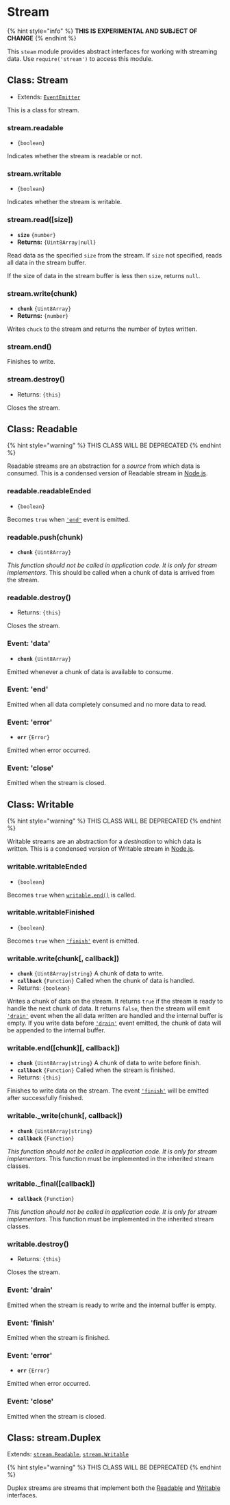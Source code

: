 # Stream

{% hint style="info" %}
**THIS IS EXPERIMENTAL AND SUBJECT OF CHANGE**
{% endhint %}

This `steam` module provides abstract interfaces for working with streaming data. Use `require('stream')` to access this module.

## Class: Stream

* Extends: [`EventEmitter`](events.md#class-eventemitter)&#x20;

This is a class for stream.

### stream.readable

* `{boolean}`

Indicates whether the stream is readable or not.

### stream.writable

* `{boolean}`

Indicates whether the stream is writable.

### stream.read(\[size])

* **`size`** `{number}`&#x20;
* **Returns:** `{Uint8Array|null}`

Read data as the specified `size` from the stream. If `size` not specified, reads all data in the stream buffer.

If the size of data in the stream buffer is less then `size`, returns `null`.

### stream.write(chunk)

* **`chunk`** `{Uint8Array}`&#x20;
* **Returns:** `{number}`&#x20;

Writes `chuck` to the stream and returns the number of bytes written.

### stream.end()

Finishes to write.

### stream.destroy()

* Returns: `{this}`

Closes the stream.

## Class: Readable

{% hint style="warning" %}
THIS CLASS WILL BE DEPRECATED
{% endhint %}

Readable streams are an abstraction for a _source_ from which data is consumed. This is a condensed version of Readable stream in [Node.js](https://nodejs.org).

### readable.readableEnded

* `{boolean}`

Becomes `true` when [`'end'`](stream.md#event-end) event is emitted.

### readable.push(chunk)

* **`chunk`** `{Uint8Array}`&#x20;

_This function should not be called in application code. It is only for stream implementors._ This should be called when a chunk of data is arrived from the stream.

### readable.destroy()

* Returns: `{this}`

Closes the stream.

### Event: 'data'

* **`chunk`** `{Uint8Array}`&#x20;

Emitted whenever a chunk of data is available to consume.

### Event: 'end'

Emitted when all data completely consumed and no more data to read.

### Event: 'error'

* **`err`** `{Error}`

Emitted when error occurred.

### Event: 'close'

Emitted when the stream is closed.

## Class: Writable

{% hint style="warning" %}
THIS CLASS WILL BE DEPRECATED
{% endhint %}

Writable streams are an abstraction for a _destination_ to which data is written. This is a condensed version of Writable stream in [Node.js](https://nodejs.org).

### writable.writableEnded

* `{boolean}`

Becomes `true` when [`writable.end()`](stream.md#writable-end-chunk-callback) is called.

### writable.writableFinished

* `{boolean}`

Becomes `true` when [`'finish'`](stream.md#event-finish) event is emitted.

### writable.write(chunk\[, callback])

* **`chunk`** `{Uint8Array|string}` A chunk of data to write.
* **`callback`** `{Function}` Called when the chunk of data is handled.
* Returns: `{boolean}`&#x20;

Writes a chunk of data on the stream. It returns `true` if the stream is ready to handle the next chunk of data. It returns `false`, then the stream will emit [`'drain'`](stream.md#event-drain) event when the all data written are handled and the internal buffer is empty. If you write data before [`'drain'`](stream.md#event-drain) event emitted, the chunk of data will be appended to the internal buffer.

### writable.end(\[chunk]\[, callback])

* **`chunk`** `{Uint8Array|string}` A chunk of data to write before finish.
* **`callback`** `{Function}` Called when the stream is finished.
* Returns: `{this}`&#x20;

Finishes to write data on the stream. The event [`'finish'`](stream.md#event-finish) will be emitted after successfully finished.

### writable.\_write(chunk\[, callback])

* **`chunk`** `{Uint8Array|string}`&#x20;
* **`callback`** `{Function}`&#x20;

_This function should not be called in application code. It is only for stream implementors._ This function must be implemented in the inherited stream classes.

### writable.\_final(\[callback])

* **`callback`** `{Function}`&#x20;

_This function should not be called in application code. It is only for stream implementors._ This function must be implemented in the inherited stream classes.&#x20;

### writable.destroy()

* Returns: `{this}`

Closes the stream.

### Event: 'drain'

Emitted when the stream is ready to write and the internal buffer is empty.

### Event: 'finish'

Emitted when the stream is finished.

### Event: 'error'

* **`err`** `{Error}`

Emitted when error occurred.

### Event: 'close'

Emitted when the stream is closed.

## Class: stream.Duplex

Extends: [`stream.Readable`](stream.md#class-readable), [`stream.Writable`](stream.md#class-writable)

{% hint style="warning" %}
THIS CLASS WILL BE DEPRECATED
{% endhint %}

Duplex streams are streams that implement both the [Readable](stream.md#class-readable) and [Writable](stream.md#class-writable) interfaces.

